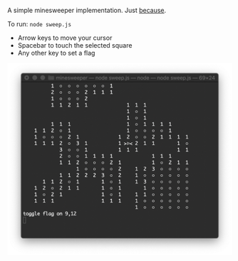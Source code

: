 A simple minesweeper implementation. Just [because](https://triplebyte.com/static/interview_guide_2h_v2). 

To run: `node sweep.js`

* Arrow keys to move your cursor
* Spacebar to touch the selected square
* Any other key to set a flag

![sweep the mines!](screenshot.png?raw=true "Careful where you step!")